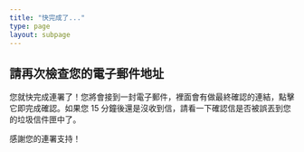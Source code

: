 ```yaml
---
title: "快完成了..."
type: page
layout: subpage
---
```


## 請再次檢查您的電子郵件地址

您就快完成連署了！您將會接到一封電子郵件，裡面會有做最終確認的連結，點擊它即完成確認。如果您 15 分鐘後還是沒收到信，請看一下確認信是否被誤丟到您的垃圾信件匣中了。

感謝您的連署支持！
